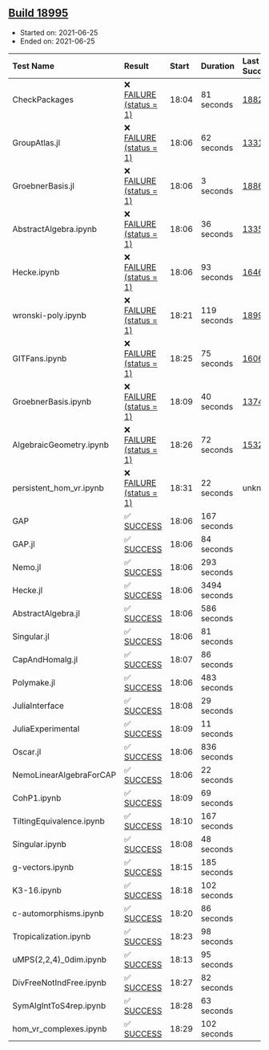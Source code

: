 ## [Build 18995](https://oscarci.mathematik.uni-kl.de/job/oscar/18995/)

* Started on: 2021-06-25
* Ended on: 2021-06-25

| Test Name    | Result | Start | Duration | Last Success | First Failure |
|:-------------|:-------|:------|:---------|:-------------|:--------------|
| CheckPackages | ❌ [FAILURE (status = 1)](https://oscarci.mathematik.uni-kl.de/job/oscar/18995/artifact/logs/build-18995/CheckPackages.log) | 18:04 | 81 seconds | [18822](https://oscarci.mathematik.uni-kl.de/job/oscar/18822/) | [18823](https://oscarci.mathematik.uni-kl.de/job/oscar/18823/) |
| GroupAtlas.jl | ❌ [FAILURE (status = 1)](https://oscarci.mathematik.uni-kl.de/job/oscar/18995/artifact/logs/build-18995/GroupAtlas.jl.log) | 18:06 | 62 seconds | [13311](https://oscarci.mathematik.uni-kl.de/job/oscar/13311/) | [13312](https://oscarci.mathematik.uni-kl.de/job/oscar/13312/) |
| GroebnerBasis.jl | ❌ [FAILURE (status = 1)](https://oscarci.mathematik.uni-kl.de/job/oscar/18995/artifact/logs/build-18995/GroebnerBasis.jl.log) | 18:06 | 3 seconds | [18864](https://oscarci.mathematik.uni-kl.de/job/oscar/18864/) | [18865](https://oscarci.mathematik.uni-kl.de/job/oscar/18865/) |
| AbstractAlgebra.ipynb | ❌ [FAILURE (status = 1)](https://oscarci.mathematik.uni-kl.de/job/oscar/18995/artifact/logs/build-18995/AbstractAlgebra.ipynb.log) | 18:06 | 36 seconds | [13355](https://oscarci.mathematik.uni-kl.de/job/oscar/13355/) | [13356](https://oscarci.mathematik.uni-kl.de/job/oscar/13356/) |
| Hecke.ipynb | ❌ [FAILURE (status = 1)](https://oscarci.mathematik.uni-kl.de/job/oscar/18995/artifact/logs/build-18995/Hecke.ipynb.log) | 18:06 | 93 seconds | [16463](https://oscarci.mathematik.uni-kl.de/job/oscar/16463/) | [16464](https://oscarci.mathematik.uni-kl.de/job/oscar/16464/) |
| wronski-poly.ipynb | ❌ [FAILURE (status = 1)](https://oscarci.mathematik.uni-kl.de/job/oscar/18995/artifact/logs/build-18995/wronski-poly.ipynb.log) | 18:21 | 119 seconds | [18994](https://oscarci.mathematik.uni-kl.de/job/oscar/18994/) | [18995](https://oscarci.mathematik.uni-kl.de/job/oscar/18995/) |
| GITFans.ipynb | ❌ [FAILURE (status = 1)](https://oscarci.mathematik.uni-kl.de/job/oscar/18995/artifact/logs/build-18995/GITFans.ipynb.log) | 18:25 | 75 seconds | [16068](https://oscarci.mathematik.uni-kl.de/job/oscar/16068/) | [16069](https://oscarci.mathematik.uni-kl.de/job/oscar/16069/) |
| GroebnerBasis.ipynb | ❌ [FAILURE (status = 1)](https://oscarci.mathematik.uni-kl.de/job/oscar/18995/artifact/logs/build-18995/GroebnerBasis.ipynb.log) | 18:09 | 40 seconds | [13748](https://oscarci.mathematik.uni-kl.de/job/oscar/13748/) | [13749](https://oscarci.mathematik.uni-kl.de/job/oscar/13749/) |
| AlgebraicGeometry.ipynb | ❌ [FAILURE (status = 1)](https://oscarci.mathematik.uni-kl.de/job/oscar/18995/artifact/logs/build-18995/AlgebraicGeometry.ipynb.log) | 18:26 | 72 seconds | [15322](https://oscarci.mathematik.uni-kl.de/job/oscar/15322/) | [15323](https://oscarci.mathematik.uni-kl.de/job/oscar/15323/) |
| persistent_hom_vr.ipynb | ❌ [FAILURE (status = 1)](https://oscarci.mathematik.uni-kl.de/job/oscar/18995/artifact/logs/build-18995/persistent_hom_vr.ipynb.log) | 18:31 | 22 seconds | unknown | unknown |
| GAP | ✅ [SUCCESS](https://oscarci.mathematik.uni-kl.de/job/oscar/18995/artifact/logs/build-18995/GAP.log) | 18:06 | 167 seconds |  |  |
| GAP.jl | ✅ [SUCCESS](https://oscarci.mathematik.uni-kl.de/job/oscar/18995/artifact/logs/build-18995/GAP.jl.log) | 18:06 | 84 seconds |  |  |
| Nemo.jl | ✅ [SUCCESS](https://oscarci.mathematik.uni-kl.de/job/oscar/18995/artifact/logs/build-18995/Nemo.jl.log) | 18:06 | 293 seconds |  |  |
| Hecke.jl | ✅ [SUCCESS](https://oscarci.mathematik.uni-kl.de/job/oscar/18995/artifact/logs/build-18995/Hecke.jl.log) | 18:06 | 3494 seconds |  |  |
| AbstractAlgebra.jl | ✅ [SUCCESS](https://oscarci.mathematik.uni-kl.de/job/oscar/18995/artifact/logs/build-18995/AbstractAlgebra.jl.log) | 18:06 | 586 seconds |  |  |
| Singular.jl | ✅ [SUCCESS](https://oscarci.mathematik.uni-kl.de/job/oscar/18995/artifact/logs/build-18995/Singular.jl.log) | 18:06 | 81 seconds |  |  |
| CapAndHomalg.jl | ✅ [SUCCESS](https://oscarci.mathematik.uni-kl.de/job/oscar/18995/artifact/logs/build-18995/CapAndHomalg.jl.log) | 18:07 | 86 seconds |  |  |
| Polymake.jl | ✅ [SUCCESS](https://oscarci.mathematik.uni-kl.de/job/oscar/18995/artifact/logs/build-18995/Polymake.jl.log) | 18:06 | 483 seconds |  |  |
| JuliaInterface | ✅ [SUCCESS](https://oscarci.mathematik.uni-kl.de/job/oscar/18995/artifact/logs/build-18995/JuliaInterface.log) | 18:08 | 29 seconds |  |  |
| JuliaExperimental | ✅ [SUCCESS](https://oscarci.mathematik.uni-kl.de/job/oscar/18995/artifact/logs/build-18995/JuliaExperimental.log) | 18:09 | 11 seconds |  |  |
| Oscar.jl | ✅ [SUCCESS](https://oscarci.mathematik.uni-kl.de/job/oscar/18995/artifact/logs/build-18995/Oscar.jl.log) | 18:06 | 836 seconds |  |  |
| NemoLinearAlgebraForCAP | ✅ [SUCCESS](https://oscarci.mathematik.uni-kl.de/job/oscar/18995/artifact/logs/build-18995/NemoLinearAlgebraForCAP.log) | 18:06 | 22 seconds |  |  |
| CohP1.ipynb | ✅ [SUCCESS](https://oscarci.mathematik.uni-kl.de/job/oscar/18995/artifact/logs/build-18995/CohP1.ipynb.log) | 18:09 | 69 seconds |  |  |
| TiltingEquivalence.ipynb | ✅ [SUCCESS](https://oscarci.mathematik.uni-kl.de/job/oscar/18995/artifact/logs/build-18995/TiltingEquivalence.ipynb.log) | 18:10 | 167 seconds |  |  |
| Singular.ipynb | ✅ [SUCCESS](https://oscarci.mathematik.uni-kl.de/job/oscar/18995/artifact/logs/build-18995/Singular.ipynb.log) | 18:08 | 48 seconds |  |  |
| g-vectors.ipynb | ✅ [SUCCESS](https://oscarci.mathematik.uni-kl.de/job/oscar/18995/artifact/logs/build-18995/g-vectors.ipynb.log) | 18:15 | 185 seconds |  |  |
| K3-16.ipynb | ✅ [SUCCESS](https://oscarci.mathematik.uni-kl.de/job/oscar/18995/artifact/logs/build-18995/K3-16.ipynb.log) | 18:18 | 102 seconds |  |  |
| c-automorphisms.ipynb | ✅ [SUCCESS](https://oscarci.mathematik.uni-kl.de/job/oscar/18995/artifact/logs/build-18995/c-automorphisms.ipynb.log) | 18:20 | 86 seconds |  |  |
| Tropicalization.ipynb | ✅ [SUCCESS](https://oscarci.mathematik.uni-kl.de/job/oscar/18995/artifact/logs/build-18995/Tropicalization.ipynb.log) | 18:23 | 98 seconds |  |  |
| uMPS(2,2,4)_0dim.ipynb | ✅ [SUCCESS](https://oscarci.mathematik.uni-kl.de/job/oscar/18995/artifact/logs/build-18995/uMPS-2-2-4-_0dim.ipynb.log) | 18:13 | 95 seconds |  |  |
| DivFreeNotIndFree.ipynb | ✅ [SUCCESS](https://oscarci.mathematik.uni-kl.de/job/oscar/18995/artifact/logs/build-18995/DivFreeNotIndFree.ipynb.log) | 18:27 | 82 seconds |  |  |
| SymAlgIntToS4rep.ipynb | ✅ [SUCCESS](https://oscarci.mathematik.uni-kl.de/job/oscar/18995/artifact/logs/build-18995/SymAlgIntToS4rep.ipynb.log) | 18:28 | 63 seconds |  |  |
| hom_vr_complexes.ipynb | ✅ [SUCCESS](https://oscarci.mathematik.uni-kl.de/job/oscar/18995/artifact/logs/build-18995/hom_vr_complexes.ipynb.log) | 18:29 | 102 seconds |  |  |
